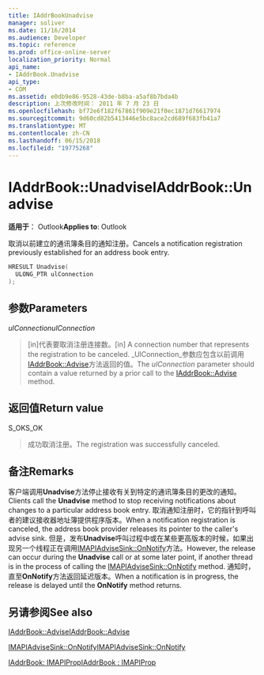 ```yaml
---
title: IAddrBookUnadvise
manager: soliver
ms.date: 11/16/2014
ms.audience: Developer
ms.topic: reference
ms.prod: office-online-server
localization_priority: Normal
api_name:
- IAddrBook.Unadvise
api_type:
- COM
ms.assetid: e0db9e86-9528-43de-b8ba-a5af8b7bda4b
description: 上次修改时间： 2011 年 7 月 23 日
ms.openlocfilehash: bf72e6f182f67861f909e21f0ec1871d76617974
ms.sourcegitcommit: 9d60cd82b5413446e5bc8ace2cd689f683fb41a7
ms.translationtype: MT
ms.contentlocale: zh-CN
ms.lasthandoff: 06/15/2018
ms.locfileid: "19775268"
---
```

# <a name="iaddrbookunadvise"></a><span data-ttu-id="9cc5c-103">IAddrBook::Unadvise</span><span class="sxs-lookup"><span data-stu-id="9cc5c-103">IAddrBook::Unadvise</span></span>

  
  
<span data-ttu-id="9cc5c-104">**适用于**： Outlook</span><span class="sxs-lookup"><span data-stu-id="9cc5c-104">**Applies to**: Outlook</span></span> 
  
<span data-ttu-id="9cc5c-105">取消以前建立的通讯簿条目的通知注册。</span><span class="sxs-lookup"><span data-stu-id="9cc5c-105">Cancels a notification registration previously established for an address book entry.</span></span>
  
```cpp
HRESULT Unadvise(
  ULONG_PTR ulConnection
);
```

## <a name="parameters"></a><span data-ttu-id="9cc5c-106">参数</span><span class="sxs-lookup"><span data-stu-id="9cc5c-106">Parameters</span></span>

 <span data-ttu-id="9cc5c-107">_ulConnection_</span><span class="sxs-lookup"><span data-stu-id="9cc5c-107">_ulConnection_</span></span>
  
> <span data-ttu-id="9cc5c-108">[in]代表要取消注册连接数。</span><span class="sxs-lookup"><span data-stu-id="9cc5c-108">[in] A connection number that represents the registration to be canceled.</span></span> <span data-ttu-id="9cc5c-109">_UlConnection_参数应包含以前调用[IAddrBook::Advise](iaddrbook-advise.md)方法返回的值。</span><span class="sxs-lookup"><span data-stu-id="9cc5c-109">The  _ulConnection_ parameter should contain a value returned by a prior call to the [IAddrBook::Advise](iaddrbook-advise.md) method.</span></span> 
    
## <a name="return-value"></a><span data-ttu-id="9cc5c-110">返回值</span><span class="sxs-lookup"><span data-stu-id="9cc5c-110">Return value</span></span>

<span data-ttu-id="9cc5c-111">S_OK</span><span class="sxs-lookup"><span data-stu-id="9cc5c-111">S_OK</span></span> 
  
> <span data-ttu-id="9cc5c-112">成功取消注册。</span><span class="sxs-lookup"><span data-stu-id="9cc5c-112">The registration was successfully canceled.</span></span>
    
## <a name="remarks"></a><span data-ttu-id="9cc5c-113">备注</span><span class="sxs-lookup"><span data-stu-id="9cc5c-113">Remarks</span></span>

<span data-ttu-id="9cc5c-114">客户端调用**Unadvise**方法停止接收有关到特定的通讯簿条目的更改的通知。</span><span class="sxs-lookup"><span data-stu-id="9cc5c-114">Clients call the **Unadvise** method to stop receiving notifications about changes to a particular address book entry.</span></span> <span data-ttu-id="9cc5c-115">取消通知注册时，它的指针到呼叫者的建议接收器地址簿提供程序版本。</span><span class="sxs-lookup"><span data-stu-id="9cc5c-115">When a notification registration is canceled, the address book provider releases its pointer to the caller's advise sink.</span></span> <span data-ttu-id="9cc5c-116">但是，发布**Unadvise**呼叫过程中或在某些更高版本的时候，如果出现另一个线程正在调用[IMAPIAdviseSink::OnNotify](imapiadvisesink-onnotify.md)方法。</span><span class="sxs-lookup"><span data-stu-id="9cc5c-116">However, the release can occur during the **Unadvise** call or at some later point, if another thread is in the process of calling the [IMAPIAdviseSink::OnNotify](imapiadvisesink-onnotify.md) method.</span></span> <span data-ttu-id="9cc5c-117">通知时，直至**OnNotify**方法返回延迟版本。</span><span class="sxs-lookup"><span data-stu-id="9cc5c-117">When a notification is in progress, the release is delayed until the **OnNotify** method returns.</span></span> 
  
## <a name="see-also"></a><span data-ttu-id="9cc5c-118">另请参阅</span><span class="sxs-lookup"><span data-stu-id="9cc5c-118">See also</span></span>



[<span data-ttu-id="9cc5c-119">IAddrBook::Advise</span><span class="sxs-lookup"><span data-stu-id="9cc5c-119">IAddrBook::Advise</span></span>](iaddrbook-advise.md)
  
[<span data-ttu-id="9cc5c-120">IMAPIAdviseSink::OnNotify</span><span class="sxs-lookup"><span data-stu-id="9cc5c-120">IMAPIAdviseSink::OnNotify</span></span>](imapiadvisesink-onnotify.md)
  
[<span data-ttu-id="9cc5c-121">IAddrBook: IMAPIProp</span><span class="sxs-lookup"><span data-stu-id="9cc5c-121">IAddrBook : IMAPIProp</span></span>](iaddrbookimapiprop.md)

